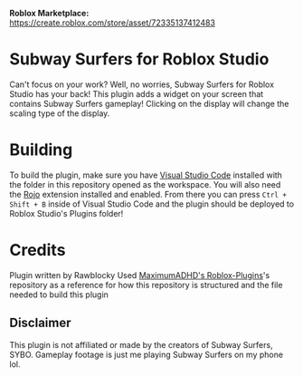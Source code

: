 **Roblox Marketplace:** https://create.roblox.com/store/asset/72335137412483

# Subway Surfers for Roblox Studio

Can't focus on your work? Well, no worries, Subway Surfers for Roblox Studio has your back!
This plugin adds a widget on your screen that contains Subway Surfers gameplay! Clicking on the display will change the scaling type of the display.

# Building

To build the plugin, make sure you have [Visual Studio Code](https://code.visualstudio.com) installed with the folder in this repository opened as the workspace.
You will also need the [Rojo](https://marketplace.visualstudio.com/items?itemName=evaera.vscode-rojo) extension installed and enabled.
From there you can press `Ctrl + Shift + B` inside of Visual Studio Code and the plugin should be deployed to Roblox Studio's Plugins folder!

# Credits

Plugin written by Rawblocky
Used [MaximumADHD's Roblox-Plugins](https://github.com/MaximumADHD/Roblox-Plugins)'s repository as a reference for how this repository is structured and the file needed to build this plugin

## Disclaimer

This plugin is not affiliated or made by the creators of Subway Surfers, SYBO. Gameplay footage is just me playing Subway Surfers on my phone lol.
